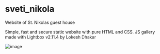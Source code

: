 # sveti_nikola
Website of St. Nikolas guest house

Simple, fast and secure static website with pure HTML and CSS. 
JS gallery made with Lightbox v2.11.4 by Lokesh Dhakar

![image](https://github.com/nikolay-st-d/sveti_nikola/assets/126271396/529ad1a1-6679-41c4-a86d-4a32e2a46a84)
